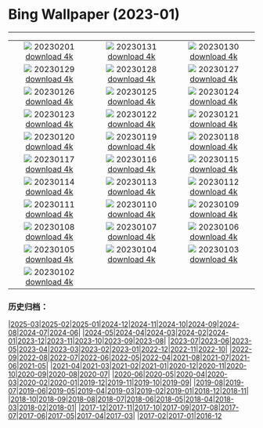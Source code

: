 # Bing Wallpaper (2023-01)
**************
| | | |
| :----: | :----: | :----: |
| ![](https://www.bing.com/th?id=OHR.SunriseCastle_EN-IN9910172594_1920x1080.jpg) 20230201 [download 4k](https://www.bing.com/th?id=OHR.SunriseCastle_EN-IN9910172594_UHD.jpg) | ![](https://www.bing.com/th?id=OHR.ZebraTrio_EN-IN8432077047_1920x1080.jpg) 20230131 [download 4k](https://www.bing.com/th?id=OHR.ZebraTrio_EN-IN8432077047_UHD.jpg) | ![](https://www.bing.com/th?id=OHR.IceSailingBalaton_EN-IN8180074749_1920x1080.jpg) 20230130 [download 4k](https://www.bing.com/th?id=OHR.IceSailingBalaton_EN-IN8180074749_UHD.jpg) |
| ![](https://www.bing.com/th?id=OHR.BlackbirdDay_EN-IN7823389227_1920x1080.jpg) 20230129 [download 4k](https://www.bing.com/th?id=OHR.BlackbirdDay_EN-IN7823389227_UHD.jpg) | ![](https://www.bing.com/th?id=OHR.BlueBahamas_EN-IN7452077068_1920x1080.jpg) 20230128 [download 4k](https://www.bing.com/th?id=OHR.BlueBahamas_EN-IN7452077068_UHD.jpg) | ![](https://www.bing.com/th?id=OHR.RedMangrove_EN-IN0543643621_1920x1080.jpg) 20230127 [download 4k](https://www.bing.com/th?id=OHR.RedMangrove_EN-IN0543643621_UHD.jpg) |
| ![](https://www.bing.com/th?id=OHR.RepublicDayIndia_EN-IN3615309458_1920x1080.jpg) 20230126 [download 4k](https://www.bing.com/th?id=OHR.RepublicDayIndia_EN-IN3615309458_UHD.jpg) | ![](https://www.bing.com/th?id=OHR.BirksofAberfeldy_EN-IN3525556475_1920x1080.jpg) 20230125 [download 4k](https://www.bing.com/th?id=OHR.BirksofAberfeldy_EN-IN3525556475_UHD.jpg) | ![](https://www.bing.com/th?id=OHR.ColleSantaLucia_EN-IN1640555463_1920x1080.jpg) 20230124 [download 4k](https://www.bing.com/th?id=OHR.ColleSantaLucia_EN-IN1640555463_UHD.jpg) |
| ![](https://www.bing.com/th?id=OHR.SunriseMoai_EN-IN1303011589_1920x1080.jpg) 20230123 [download 4k](https://www.bing.com/th?id=OHR.SunriseMoai_EN-IN1303011589_UHD.jpg) | ![](https://www.bing.com/th?id=OHR.YearRabbit_EN-IN7844719678_1920x1080.jpg) 20230122 [download 4k](https://www.bing.com/th?id=OHR.YearRabbit_EN-IN7844719678_UHD.jpg) | ![](https://www.bing.com/th?id=OHR.HuggingKanga_EN-IN7247049713_1920x1080.jpg) 20230121 [download 4k](https://www.bing.com/th?id=OHR.HuggingKanga_EN-IN7247049713_UHD.jpg) |
| ![](https://www.bing.com/th?id=OHR.FalklandKings_EN-IN5015994063_1920x1080.jpg) 20230120 [download 4k](https://www.bing.com/th?id=OHR.FalklandKings_EN-IN5015994063_UHD.jpg) | ![](https://www.bing.com/th?id=OHR.SFFParkCity_EN-IN4156395543_1920x1080.jpg) 20230119 [download 4k](https://www.bing.com/th?id=OHR.SFFParkCity_EN-IN4156395543_UHD.jpg) | ![](https://www.bing.com/th?id=OHR.WhiteSands_EN-IN3039579374_1920x1080.jpg) 20230118 [download 4k](https://www.bing.com/th?id=OHR.WhiteSands_EN-IN3039579374_UHD.jpg) |
| ![](https://www.bing.com/th?id=OHR.SessileOaks_EN-IN6053760695_1920x1080.jpg) 20230117 [download 4k](https://www.bing.com/th?id=OHR.SessileOaks_EN-IN6053760695_UHD.jpg) | ![](https://www.bing.com/th?id=OHR.FrozenBubblesAlberta_EN-IN7514803517_1920x1080.jpg) 20230116 [download 4k](https://www.bing.com/th?id=OHR.FrozenBubblesAlberta_EN-IN7514803517_UHD.jpg) | ![](https://www.bing.com/th?id=OHR.Turku_EN-IN9478951244_1920x1080.jpg) 20230115 [download 4k](https://www.bing.com/th?id=OHR.Turku_EN-IN9478951244_UHD.jpg) |
| ![](https://www.bing.com/th?id=OHR.KitesLohriIndia_EN-IN5360053667_1920x1080.jpg) 20230114 [download 4k](https://www.bing.com/th?id=OHR.KitesLohriIndia_EN-IN5360053667_UHD.jpg) | ![](https://www.bing.com/th?id=OHR.Pneumatocysts_EN-IN4130711464_1920x1080.jpg) 20230113 [download 4k](https://www.bing.com/th?id=OHR.Pneumatocysts_EN-IN4130711464_UHD.jpg) | ![](https://www.bing.com/th?id=OHR.RumeliHisari_EN-IN4199617133_1920x1080.jpg) 20230112 [download 4k](https://www.bing.com/th?id=OHR.RumeliHisari_EN-IN4199617133_UHD.jpg) |
| ![](https://www.bing.com/th?id=OHR.Umschreibung_EN-IN3686587993_1920x1080.jpg) 20230111 [download 4k](https://www.bing.com/th?id=OHR.Umschreibung_EN-IN3686587993_UHD.jpg) | ![](https://www.bing.com/th?id=OHR.HummockIce_EN-IN2980113673_1920x1080.jpg) 20230110 [download 4k](https://www.bing.com/th?id=OHR.HummockIce_EN-IN2980113673_UHD.jpg) | ![](https://www.bing.com/th?id=OHR.BisonWindCave_EN-IN2393478643_1920x1080.jpg) 20230109 [download 4k](https://www.bing.com/th?id=OHR.BisonWindCave_EN-IN2393478643_UHD.jpg) |
| ![](https://www.bing.com/th?id=OHR.Breckenridge_EN-IN1960589252_1920x1080.jpg) 20230108 [download 4k](https://www.bing.com/th?id=OHR.Breckenridge_EN-IN1960589252_UHD.jpg) | ![](https://www.bing.com/th?id=OHR.Mohair_EN-IN1427350845_1920x1080.jpg) 20230107 [download 4k](https://www.bing.com/th?id=OHR.Mohair_EN-IN1427350845_UHD.jpg) | ![](https://www.bing.com/th?id=OHR.BlackFell_EN-IN0276461423_1920x1080.jpg) 20230106 [download 4k](https://www.bing.com/th?id=OHR.BlackFell_EN-IN0276461423_UHD.jpg) |
| ![](https://www.bing.com/th?id=OHR.HIISSF_EN-IN9821449952_1920x1080.jpg) 20230105 [download 4k](https://www.bing.com/th?id=OHR.HIISSF_EN-IN9821449952_UHD.jpg) | ![](https://www.bing.com/th?id=OHR.Perihelion_EN-IN9134939468_1920x1080.jpg) 20230104 [download 4k](https://www.bing.com/th?id=OHR.Perihelion_EN-IN9134939468_UHD.jpg) | ![](https://www.bing.com/th?id=OHR.SandhillSleeping_EN-IN8423459941_1920x1080.jpg) 20230103 [download 4k](https://www.bing.com/th?id=OHR.SandhillSleeping_EN-IN8423459941_UHD.jpg) |
| ![](https://www.bing.com/th?id=OHR.HohenzollernBurg_EN-IN6368229470_1920x1080.jpg) 20230102 [download 4k](https://www.bing.com/th?id=OHR.HohenzollernBurg_EN-IN6368229470_UHD.jpg) |  |  |

### 历史归档：

|[2025-03](/2025-03/2025-03.md)|[2025-02](/2025-02/2025-02.md)|[2025-01](/2025-01/2025-01.md)|[2024-12](/2024-12/2024-12.md)|[2024-11](/2024-11/2024-11.md)|[2024-10](/2024-10/2024-10.md)|[2024-09](/2024-09/2024-09.md)|[2024-08](/2024-08/2024-08.md)|[2024-07](/2024-07/2024-07.md)|[2024-06](/2024-06/2024-06.md)|
|[2024-05](/2024-05/2024-05.md)|[2024-04](/2024-04/2024-04.md)|[2024-03](/2024-03/2024-03.md)|[2024-02](/2024-02/2024-02.md)|[2024-01](/2024-01/2024-01.md)|[2023-12](/2023-12/2023-12.md)|[2023-11](/2023-11/2023-11.md)|[2023-10](/2023-10/2023-10.md)|[2023-09](/2023-09/2023-09.md)|[2023-08](/2023-08/2023-08.md)|
|[2023-07](/2023-07/2023-07.md)|[2023-06](/2023-06/2023-06.md)|[2023-05](/2023-05/2023-05.md)|[2023-04](/2023-04/2023-04.md)|[2023-03](/2023-03/2023-03.md)|[2023-02](/2023-02/2023-02.md)|[2023-01](/2023-01/2023-01.md)|[2022-12](/2022-12/2022-12.md)|[2022-11](/2022-11/2022-11.md)|[2022-10](/2022-10/2022-10.md)|
|[2022-09](/2022-09/2022-09.md)|[2022-08](/2022-08/2022-08.md)|[2022-07](/2022-07/2022-07.md)|[2022-06](/2022-06/2022-06.md)|[2022-05](/2022-05/2022-05.md)|[2022-04](/2022-04/2022-04.md)|[2021-08](/2021-08/2021-08.md)|[2021-07](/2021-07/2021-07.md)|[2021-06](/2021-06/2021-06.md)|[2021-05](/2021-05/2021-05.md)|
|[2021-04](/2021-04/2021-04.md)|[2021-03](/2021-03/2021-03.md)|[2021-02](/2021-02/2021-02.md)|[2021-01](/2021-01/2021-01.md)|[2020-12](/2020-12/2020-12.md)|[2020-11](/2020-11/2020-11.md)|[2020-10](/2020-10/2020-10.md)|[2020-09](/2020-09/2020-09.md)|[2020-08](/2020-08/2020-08.md)|[2020-07](/2020-07/2020-07.md)|
|[2020-06](/2020-06/2020-06.md)|[2020-05](/2020-05/2020-05.md)|[2020-04](/2020-04/2020-04.md)|[2020-03](/2020-03/2020-03.md)|[2020-02](/2020-02/2020-02.md)|[2020-01](/2020-01/2020-01.md)|[2019-12](/2019-12/2019-12.md)|[2019-11](/2019-11/2019-11.md)|[2019-10](/2019-10/2019-10.md)|[2019-09](/2019-09/2019-09.md)|
|[2019-08](/2019-08/2019-08.md)|[2019-07](/2019-07/2019-07.md)|[2019-06](/2019-06/2019-06.md)|[2019-05](/2019-05/2019-05.md)|[2019-04](/2019-04/2019-04.md)|[2019-03](/2019-03/2019-03.md)|[2019-02](/2019-02/2019-02.md)|[2019-01](/2019-01/2019-01.md)|[2018-12](/2018-12/2018-12.md)|[2018-11](/2018-11/2018-11.md)|
|[2018-10](/2018-10/2018-10.md)|[2018-09](/2018-09/2018-09.md)|[2018-08](/2018-08/2018-08.md)|[2018-07](/2018-07/2018-07.md)|[2018-06](/2018-06/2018-06.md)|[2018-05](/2018-05/2018-05.md)|[2018-04](/2018-04/2018-04.md)|[2018-03](/2018-03/2018-03.md)|[2018-02](/2018-02/2018-02.md)|[2018-01](/2018-01/2018-01.md)|
|[2017-12](/2017-12/2017-12.md)|[2017-11](/2017-11/2017-11.md)|[2017-10](/2017-10/2017-10.md)|[2017-09](/2017-09/2017-09.md)|[2017-08](/2017-08/2017-08.md)|[2017-07](/2017-07/2017-07.md)|[2017-06](/2017-06/2017-06.md)|[2017-05](/2017-05/2017-05.md)|[2017-04](/2017-04/2017-04.md)|[2017-03](/2017-03/2017-03.md)|
|[2017-02](/2017-02/2017-02.md)|[2017-01](/2017-01/2017-01.md)|[2016-12](/2016-12/2016-12.md)